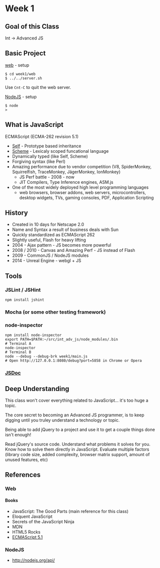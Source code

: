 # Week 1

## Goal of this Class

Int -> Advanced JS

## Basic Project

[web](week1/web) - setup

    $ cd week1/web
    $ ../../server.sh

Use `Cnt-C` to quit the web server.

[NodeJS](week1/nodejs)  - setup

    $ node
    > 

## What is JavaScript

ECMAScript (ECMA-262 revision 5.1)

* [Self](https://en.wikipedia.org/wiki/Self_%28programming_language%29) - Prototype based inheritance
* [Scheme](https://en.wikipedia.org/wiki/Scheme_%28programming_language%29) - Lexicaly scoped funcational language
* Dynamically typed (like Self, Scheme)
* Forgiving syntax (like Perl)
* Amazing performance due to vendor competition (V8, SpiderMonkey, Squirrelfish, TraceMonkey, JägerMonkey, IonMonkey)
  * JS Perf battle - 2008 - now
  * JIT Compilers, Type Inference engines, ASM.js
* One of the most widely deployed high level programming languages
  * web browsers, browser addons, web servers, microcontrollers, desktop widgets, TVs, gaming consoles, PDF, Application Scripting


## History

* Created in 10 days for Netscape 2.0
* Name and Syntax a result of business deals with Sun
* Quickly standardized as ECMAScript 262
* Slightly useful, Flash for heavy lifting
* 2004 - Ajax pattern - JS becomes more powerful
* 2008 / 2010 - Canvas and Amazing Perf - JS instead of Flash
* 2009 - CommonJS / NodeJS modules
* 2014 - Unreal Engine - webgl + JS

## Tools
### JSLint / JSHint

    npm install jshint

### Mocha (or some other testing framework)

### node-inspector
    npm install node-inspector
    export PATH=$PATH:~/src/int_adv_js/node_modules/.bin
    # Terminal A
    node-inspector
    # Terminal B
    node --debug --debug-brk week1/main.js
    # Open http://127.0.0.1:8080/debug?port=5858 in Chrome or Opera

### [JSDoc](http://usejsdoc.org/)

## Deep Understanding

This class won't cover everything related to JavaScript... it's too huge a topic.

The core secret to becoming an Advanced JS programmer, is to keep digging until you truley understand a technology or topic.

Being able to add jQuery to a project and use it to get a couple things done isn't enough!

Read jQuery's source code. Understand what problems it solves for you. Know how to solve them directly in JavaScript.
Evaluate multiple factors (library code size, added complexity, browser matrix support, amount of unused features, etc)

## References

### Web
#### Books
* JavaScript: The Good Parts (main reference for this class)
* Eloquent JavaScript
* Secrets of the JavaScript Ninja
* MDN
* HTML5 Rocks
* [ECMAScript 5.1](http://www.ecma-international.org/publications/files/ECMA-ST/Ecma-262.pdf)

### NodeJS
* http://nodejs.org/api/
